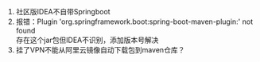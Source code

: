 1. 社区版IDEA不自带Springboot
2. 报错：Plugin 'org.springframework.boot:spring-boot-maven-plugin:' not found  
存在这个jar包但IDEA不识别，添加版本号解决
3. 挂了VPN不能从阿里云镜像自动下载包到maven仓库？